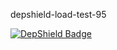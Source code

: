 depshield-load-test-95

[![DepShield Badge](https://cpeters2.dev.depshield.sonatype.org/badges/depshield-load-cpeters2d/depshield-load-test-95/depshield.svg)](https://sonatype.github.io/depshield-github-pages)
